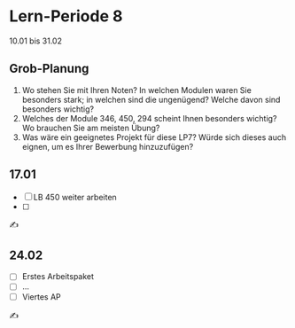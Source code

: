 # Lern-Periode 8

10.01 bis 31.02

## Grob-Planung

1. Wo stehen Sie mit Ihren Noten? In welchen Modulen waren Sie besonders stark; in welchen sind die ungenügend? Welche davon sind besonders wichtig?
2. Welches der Module 346, 450, 294 scheint Ihnen besonders wichtig? Wo brauchen Sie am meisten Übung?
3. Was wäre ein geeignetes Projekt für diese LP7? Würde sich dieses auch eignen, um es Ihrer Bewerbung hinzuzufügen?

## 17.01

- [ ] LB 450 weiter arbeiten
- [ ] 

✍️ 

## 24.02

- [ ] Erstes Arbeitspaket
- [ ] ...
- [ ] Viertes AP

✍️ 
